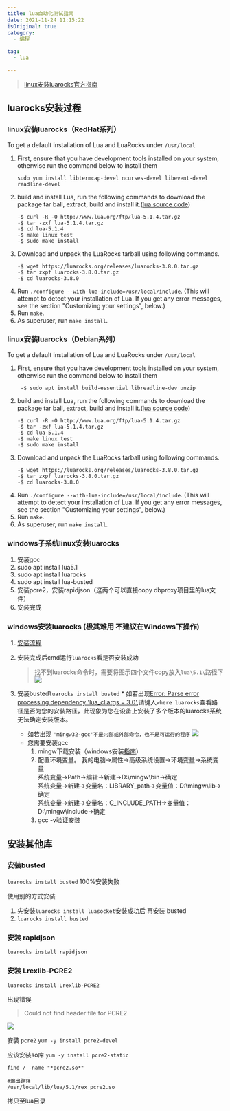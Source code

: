 ```yaml
---
title: lua自动化测试指南
date: 2021-11-24 11:15:22  
isOriginal: true
category: 
  - 编程  

tag: 
  - lua  

---
```



> [linux安装luarocks官方指南](https://github.com/luarocks/luarocks/wiki/Installation-instructions-for-Unix)

## luarocks安装过程

### linux安装luarocks（RedHat系列）

To get a default installation of Lua and LuaRocks under `/usr/local`

1. First, ensure that you have development tools installed on your system, otherwise run the command below to install
   them
    ```shell
    sudo yum install libtermcap-devel ncurses-devel libevent-devel readline-devel
    ```
2. build and install Lua, run the following commands to download the package tar ball, extract, build and install
   it.([lua source code](http://www.lua.org/ftp/))
    ```shell
    -$ curl -R -O http://www.lua.org/ftp/lua-5.1.4.tar.gz
    -$ tar -zxf lua-5.1.4.tar.gz
    -$ cd lua-5.1.4
    -$ make linux test
    -$ sudo make install
    ```
3. Download and unpack the LuaRocks tarball using following commands.
    ```shell
    -$ wget https://luarocks.org/releases/luarocks-3.8.0.tar.gz
    -$ tar zxpf luarocks-3.8.0.tar.gz
    -$ cd luarocks-3.8.0
    ```
4. Run `./configure --with-lua-include=/usr/local/include`. (This will attempt to detect your installation of Lua. If
   you get any error messages, see the section "Customizing your settings", below.)
5. Run `make`.
6. As superuser, run `make install`.

### linux安装luarocks（Debian系列）

To get a default installation of Lua and LuaRocks under `/usr/local`

1. First, ensure that you have development tools installed on your system, otherwise run the command below to install
   them
    ```shell
     -$ sudo apt install build-essential libreadline-dev unzip
    ```
2. build and install Lua, run the following commands to download the package tar ball, extract, build and install
   it.([lua source code](http://www.lua.org/ftp/))
    ```shell
    -$ curl -R -O http://www.lua.org/ftp/lua-5.1.4.tar.gz
    -$ tar -zxf lua-5.1.4.tar.gz
    -$ cd lua-5.1.4
    -$ make linux test
    -$ sudo make install
    ```
3. Download and unpack the LuaRocks tarball using following commands.
    ```shell
    -$ wget https://luarocks.org/releases/luarocks-3.8.0.tar.gz
    -$ tar zxpf luarocks-3.8.0.tar.gz
    -$ cd luarocks-3.8.0
    ```
4. Run `./configure --with-lua-include=/usr/local/include`. (This will attempt to detect your installation of Lua. If
   you get any error messages, see the section "Customizing your settings", below.)
5. Run `make`.
6. As superuser, run `make install`.

### windows子系统linux安装luarocks

1. 安装gcc
2. sudo apt install lua5.1
3. sudo apt install luarocks
4. sudo apt install lua-busted
5. 安装pcre2，安装rapidjson（这两个可以直接copy dbproxy项目里的lua文件）
6. 安装完成

### windows安装luarocks (极其难用 不建议在Windows下操作)

1. [安装流程](https://www.cnblogs.com/xulang/p/12535667.html)
2. 安装完成后cmd运行`luarocks`看是否安装成功
   > 找不到luarocks命令时，需要将图示四个文件copy放入`lua\5.1\`路径下 ![](https://i.loli.net/2021/11/24/HaimyRg9jqLStwb.png)

3. 安装busted`luarocks install busted`
    *
   如若出现[Error: Parse error processing dependency 'lua_cliargs = 3.0'](https://github.com/Olivine-Labs/busted/issues/590),请键入`where
   luarocks`查看路径是否为您的安装路径，此现象为您在设备上安装了多个版本的luarocks系统无法确定安装版本。
    * 如若出现 `'mingw32-gcc'不是内部或外部命令，也不是可运行的程序` ![](https://i.loli.net/2021/11/24/AjSJhNkOZ4FwKLY.png)
    * 您需要安装gcc
        1. mingw下载安装（windows安装[指南](https://www.msys2.org/)）
        2. 配置环境变量。 我的电脑->属性->高级系统设置->环境变量->系统变量  
           系统变量->Path->编辑->新建->D:\mingw\bin->确定  
           系统变量->新建->变量名：LIBRARY_path->变量值：D:\mingw\lib->确定  
           系统变量->新建->变量名：C_INCLUDE_PATH->变量值：D:\mingw\include->确定
        3. gcc -v验证安装

## 安装其他库

### 安装busted

`luarocks install busted` 100%安装失败

使用别的方式安装

1. 先安装`luarocks install luasocket`安装成功后 再安装 busted
2. `luarocks install busted`

### 安装 rapidjson

`luarocks install rapidjson`

### 安装 Lrexlib-PCRE2

`luarocks install Lrexlib-PCRE2`

出现错误
> Could not find header file for PCRE2

![](/image/blog/lua/install_pcre.png)

安装 `pcre2`
`yum -y install pcre2-devel`

应该安装so库
`yum -y install pcre2-static`

`find / -name "*pcre2.so*"`

```shell
#输出路径
/usr/local/lib/lua/5.1/rex_pcre2.so
```

拷贝至lua目录
